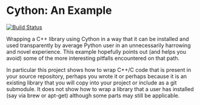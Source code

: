 Cython: An Example
==================

[![Build Status](https://travis-ci.org/chromy/cython_wrapper_example.svg?branch=master)](https://travis-ci.org/chromy/cython_wrapper_example)

Wrapping a C++ library using Cython in a way that it can be installed and used
transparently by average Python user in an unnecessarily harrowing and novel
experience. This example hopefully points out (and helps you avoid) some of the
more interesting pitfalls encountered on that path.

In particular this project shows how to wrap C++/C code that is present in your
source repository, perhaps you wrote it or perhaps because it is an existing
library that you will copy into your project or include as a git submodule.
It does not show how to wrap a library that a user has installed (say via
brew or apt-get) although some parts may still be applicable.
